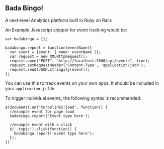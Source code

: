 ## Bada Bingo!

A next-level Analytics platform built in Ruby on Rails



An Example Javascript snippet for event tracking would be:
```
var badabingo = {};

badabingo.report = function(eventName){
  var event = {event: { name: eventName }};
  var request = new XMLHttpRequest();
  request.open("POST", "http://localhost:3000/api/events", true);
  request.setRequestHeader('Content-Type', 'application/json');
  request.send(JSON.stringify(event));
};
```
You can use this to track events on your own apps.  It should be included in your `application.js` file.

To trigger individual events, the following syntax is recommended:

```
$(document).on('turbolinks:load', function() {
  //example event for page load
  badabingo.report('Event type here');

  //example event with a click
  $('.topic').click(function() {
    badabingo.report('event type here');
  });
})
```
